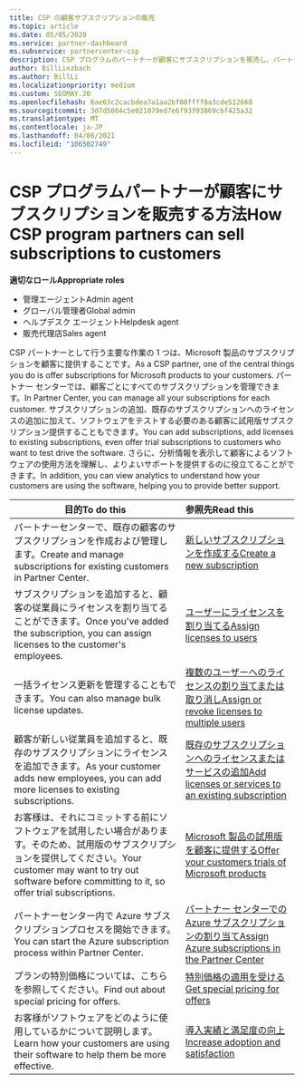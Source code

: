 ```yaml
---
title: CSP の顧客サブスクリプションの販売
ms.topic: article
ms.date: 05/05/2020
ms.service: partner-dashboard
ms.subservice: partnercenter-csp
description: CSP プログラムのパートナーが顧客にサブスクリプションを販売し、パートナーセンターを通じてそれらを管理する方法について説明します。
author: BillLinzbach
ms.author: BillLi
ms.localizationpriority: medium
ms.custom: SEOMAY.20
ms.openlocfilehash: 6ae63c2cacbdea7a1aa2bf08ffff8a3cde512668
ms.sourcegitcommit: 3d7d5064c5e021079ed7e6f93f03869cbf425a32
ms.translationtype: MT
ms.contentlocale: ja-JP
ms.lasthandoff: 04/06/2021
ms.locfileid: "106502749"
---
```

# <a name="how-csp-program-partners-can-sell-subscriptions-to-customers"></a><span data-ttu-id="7012d-103">CSP プログラムパートナーが顧客にサブスクリプションを販売する方法</span><span class="sxs-lookup"><span data-stu-id="7012d-103">How CSP program partners can sell subscriptions to customers</span></span>

<span data-ttu-id="7012d-104">**適切なロール**</span><span class="sxs-lookup"><span data-stu-id="7012d-104">**Appropriate roles**</span></span>

- <span data-ttu-id="7012d-105">管理エージェント</span><span class="sxs-lookup"><span data-stu-id="7012d-105">Admin agent</span></span>
- <span data-ttu-id="7012d-106">グローバル管理者</span><span class="sxs-lookup"><span data-stu-id="7012d-106">Global admin</span></span>
- <span data-ttu-id="7012d-107">ヘルプデスク エージェント</span><span class="sxs-lookup"><span data-stu-id="7012d-107">Helpdesk agent</span></span>
- <span data-ttu-id="7012d-108">販売代理店</span><span class="sxs-lookup"><span data-stu-id="7012d-108">Sales agent</span></span>

<span data-ttu-id="7012d-109">CSP パートナーとして行う主要な作業の 1 つは、Microsoft 製品のサブスクリプションを顧客に提供することです。</span><span class="sxs-lookup"><span data-stu-id="7012d-109">As a CSP partner, one of the central things you do is offer subscriptions for Microsoft products to your customers.</span></span> <span data-ttu-id="7012d-110">パートナー センターでは、顧客ごとにすべてのサブスクリプションを管理できます。</span><span class="sxs-lookup"><span data-stu-id="7012d-110">In Partner Center, you can manage all your subscriptions for each customer.</span></span> <span data-ttu-id="7012d-111">サブスクリプションの追加、既存のサブスクリプションへのライセンスの追加に加えて、ソフトウェアをテストする必要のある顧客に試用版サブスクリプション提供することもできます。</span><span class="sxs-lookup"><span data-stu-id="7012d-111">You can add subscriptions, add licenses to existing subscriptions, even offer trial subscriptions to customers who want to test drive the software.</span></span> <span data-ttu-id="7012d-112">さらに、分析情報を表示して顧客によるソフトウェアの使用方法を理解し、よりよいサポートを提供するのに役立てることができます。</span><span class="sxs-lookup"><span data-stu-id="7012d-112">In addition, you can view analytics to understand how your customers are using the software, helping you to provide better support.</span></span>

|<span data-ttu-id="7012d-113">**目的**</span><span class="sxs-lookup"><span data-stu-id="7012d-113">**To do this**</span></span>   |<span data-ttu-id="7012d-114">**参照先**</span><span class="sxs-lookup"><span data-stu-id="7012d-114">**Read this**</span></span>   |
|----------------------|:----------------------|
|<span data-ttu-id="7012d-115">パートナーセンターで、既存の顧客のサブスクリプションを作成および管理します。</span><span class="sxs-lookup"><span data-stu-id="7012d-115">Create and manage subscriptions for existing customers in Partner Center.</span></span>|[<span data-ttu-id="7012d-116">新しいサブスクリプションを作成する</span><span class="sxs-lookup"><span data-stu-id="7012d-116">Create a new subscription</span></span>](create-a-new-subscription.md)|
|<span data-ttu-id="7012d-117">サブスクリプションを追加すると、顧客の従業員にライセンスを割り当てることができます。</span><span class="sxs-lookup"><span data-stu-id="7012d-117">Once you've added the subscription, you can assign licenses to the customer's employees.</span></span>  |[<span data-ttu-id="7012d-118">ユーザーにライセンスを割り当てる</span><span class="sxs-lookup"><span data-stu-id="7012d-118">Assign licenses to users</span></span>](assign-licenses-to-users.md)|
|<span data-ttu-id="7012d-119">一括ライセンス更新を管理することもできます。</span><span class="sxs-lookup"><span data-stu-id="7012d-119">You can also manage bulk license updates.</span></span>   |[<span data-ttu-id="7012d-120">複数のユーザーへのライセンスの割り当てまたは取り消し</span><span class="sxs-lookup"><span data-stu-id="7012d-120">Assign or revoke licenses to multiple users</span></span>](bulk-license-provisioning-for-multiple-users.md)|
|<span data-ttu-id="7012d-121">顧客が新しい従業員を追加すると、既存のサブスクリプションにライセンスを追加できます。</span><span class="sxs-lookup"><span data-stu-id="7012d-121">As your customer adds new employees, you can add more licenses to existing subscriptions.</span></span>   |[<span data-ttu-id="7012d-122">既存のサブスクリプションへのライセンスまたはサービスの追加</span><span class="sxs-lookup"><span data-stu-id="7012d-122">Add licenses or services to an existing subscription</span></span>](add-licenses-or-services-to-an-existing-subscription.md)|
|<span data-ttu-id="7012d-123">お客様は、それにコミットする前にソフトウェアを試用したい場合があります。そのため、試用版のサブスクリプションを提供してください。</span><span class="sxs-lookup"><span data-stu-id="7012d-123">Your customer may want to try out software before committing to it, so offer trial subscriptions.</span></span>    |[<span data-ttu-id="7012d-124">Microsoft 製品の試用版を顧客に提供する</span><span class="sxs-lookup"><span data-stu-id="7012d-124">Offer your customers trials of Microsoft products</span></span>](offer-your-customers-trials-of-microsoft-products.md)|
|<span data-ttu-id="7012d-125">パートナーセンター内で Azure サブスクリプションプロセスを開始できます。</span><span class="sxs-lookup"><span data-stu-id="7012d-125">You can start the Azure subscription process within Partner Center.</span></span>   |[<span data-ttu-id="7012d-126">パートナー センターでの Azure サブスクリプションの割り当て</span><span class="sxs-lookup"><span data-stu-id="7012d-126">Assign Azure subscriptions in the Partner Center</span></span>](assign-azure-subscriptions.md)|
|<span data-ttu-id="7012d-127">プランの特別価格については、こちらを参照してください。</span><span class="sxs-lookup"><span data-stu-id="7012d-127">Find out about special pricing for offers.</span></span>   |[<span data-ttu-id="7012d-128">特別価格の適用を受ける</span><span class="sxs-lookup"><span data-stu-id="7012d-128">Get special pricing for offers</span></span>](get-special-pricing-for-offers.md)|
|<span data-ttu-id="7012d-129">お客様がソフトウェアをどのように使用しているかについて説明します。</span><span class="sxs-lookup"><span data-stu-id="7012d-129">Learn how your customers are using their software to help them be more effective.</span></span>   | [<span data-ttu-id="7012d-130">導入実績と満足度の向上</span><span class="sxs-lookup"><span data-stu-id="7012d-130">Increase adoption and satisfaction</span></span>](increasing-adoption-and-satisfaction.md)   |
